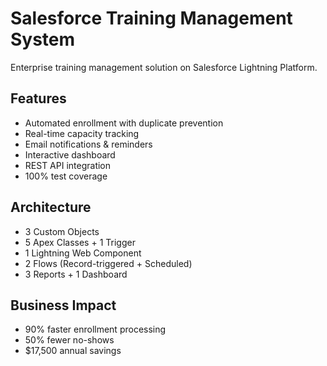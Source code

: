 # Salesforce Training Management System

Enterprise training management solution on Salesforce Lightning Platform.

## Features
- Automated enrollment with duplicate prevention
- Real-time capacity tracking
- Email notifications & reminders
- Interactive dashboard
- REST API integration
- 100% test coverage

## Architecture
- 3 Custom Objects
- 5 Apex Classes + 1 Trigger
- 1 Lightning Web Component
- 2 Flows (Record-triggered + Scheduled)
- 3 Reports + 1 Dashboard

## Business Impact
- 90% faster enrollment processing
- 50% fewer no-shows
- $17,500 annual savings

